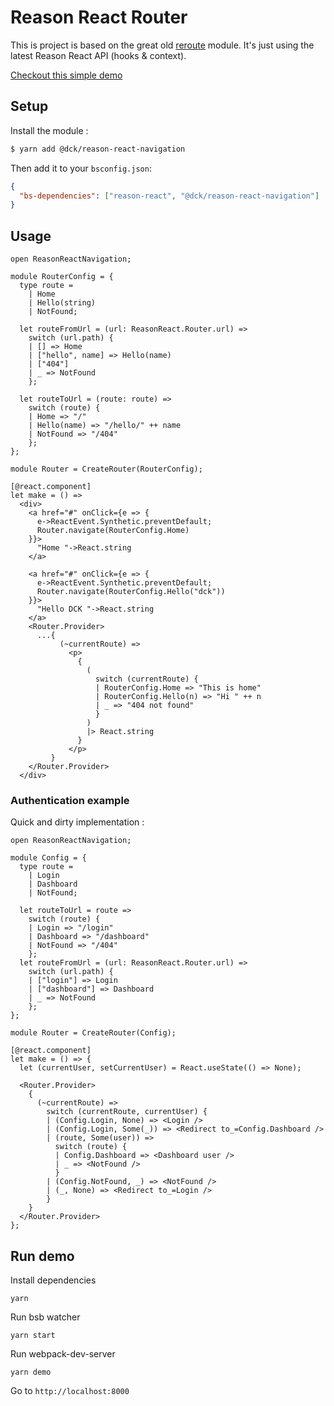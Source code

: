 # Reason React Router

This is project is based on the great old [reroute](https://github.com/callstackincubator/reroute) module.
It's just using the latest Reason React API (hooks & context).

[Checkout this simple demo](https://nifty-leakey-46cc44.netlify.com)

## Setup

Install the module :

```bash
$ yarn add @dck/reason-react-navigation
```

Then add it to your `bsconfig.json`:

```json
{
  "bs-dependencies": ["reason-react", "@dck/reason-react-navigation"]
}
```

## Usage

```reason
open ReasonReactNavigation;

module RouterConfig = {
  type route =
    | Home
    | Hello(string)
    | NotFound;

  let routeFromUrl = (url: ReasonReact.Router.url) =>
    switch (url.path) {
    | [] => Home
    | ["hello", name] => Hello(name)
    | ["404"]
    | _ => NotFound
    };

  let routeToUrl = (route: route) =>
    switch (route) {
    | Home => "/"
    | Hello(name) => "/hello/" ++ name
    | NotFound => "/404"
    };
};

module Router = CreateRouter(RouterConfig);

[@react.component]
let make = () =>
  <div>
    <a href="#" onClick={e => {
      e->ReactEvent.Synthetic.preventDefault;
      Router.navigate(RouterConfig.Home)
    }}>
      "Home "->React.string
    </a>

    <a href="#" onClick={e => {
      e->ReactEvent.Synthetic.preventDefault;
      Router.navigate(RouterConfig.Hello("dck"))
    }}>
      "Hello DCK "->React.string
    </a>
    <Router.Provider>
      ...{
           (~currentRoute) =>
             <p>
               {
                 (
                   switch (currentRoute) {
                   | RouterConfig.Home => "This is home"
                   | RouterConfig.Hello(n) => "Hi " ++ n
                   | _ => "404 not found"
                   }
                 )
                 |> React.string
               }
             </p>
         }
    </Router.Provider>
  </div>
```

### Authentication example

Quick and dirty implementation :

```reason
open ReasonReactNavigation;

module Config = {
  type route =
    | Login
    | Dashboard
    | NotFound;

  let routeToUrl = route =>
    switch (route) {
    | Login => "/login"
    | Dashboard => "/dashboard"
    | NotFound => "/404"
    };
  let routeFromUrl = (url: ReasonReact.Router.url) =>
    switch (url.path) {
    | ["login"] => Login
    | ["dashboard"] => Dashboard
    | _ => NotFound
    };
};

module Router = CreateRouter(Config);

[@react.component]
let make = () => {
  let (currentUser, setCurrentUser) = React.useState(() => None);

  <Router.Provider>
    {
      (~currentRoute) =>
        switch (currentRoute, currentUser) {
        | (Config.Login, None) => <Login />
        | (Config.Login, Some(_)) => <Redirect to_=Config.Dashboard />
        | (route, Some(user)) =>
          switch (route) {
          | Config.Dashboard => <Dashboard user />
          | _ => <NotFound />
          }
        | (Config.NotFound, _) => <NotFound />
        | (_, None) => <Redirect to_=Login />
        }
    }
  </Router.Provider>
};
```

## Run demo

Install dependencies

```
yarn
```

Run bsb watcher

```
yarn start
```

Run webpack-dev-server

```
yarn demo
```

Go to `http://localhost:8000`
